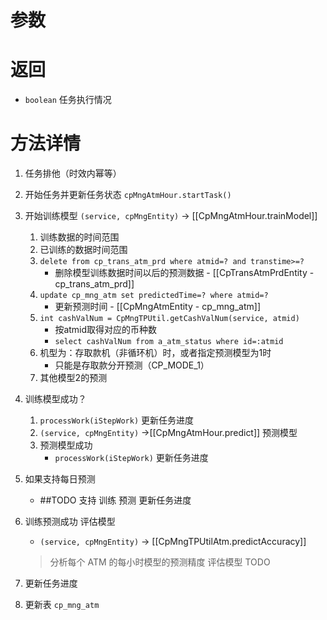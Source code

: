 # 参数

# 返回
- `boolean` 任务执行情况

# 方法详情
1. 任务排他（时效内幂等）
2. 开始任务并更新任务状态 `cpMngAtmHour.startTask()`
3. 开始训练模型 `(service, cpMngEntity)` -> [[CpMngAtmHour.trainModel]]
    1. 训练数据的时间范围
    2. 已训练的数据时间范围
    3. `delete from cp_trans_atm_prd where atmid=? and transtime>=?`
        - 删除模型训练数据时间以后的预测数据
				- [[CpTransAtmPrdEntity - cp_trans_atm_prd]]
    4. `update cp_mng_atm set predictedTime=? where atmid=?`
        - 更新预测时间
				- [[CpMngAtmEntity - cp_mng_atm]]
    5. `int cashValNum = CpMngTPUtil.getCashValNum(service, atmid)`
        - 按atmid取得对应的币种数
        - `select cashValNum from a_atm_status where id=:atmid`
    6. 机型为：存取款机（非循环机）时，或者指定预测模型为1时
        - 只能是存取款分开预测（CP_MODE_1）
    7. 其他模型2的预测
4. 训练模型成功？
    1. `processWork(iStepWork)` 更新任务进度
    2. `(service, cpMngEntity)` ->[[CpMngAtmHour.predict]] 预测模型
    3. 预测模型成功
        - `processWork(iStepWork)` 更新任务进度
4. 如果支持每日预测
    - ##TODO 支持   训练 预测 更新任务进度
5. 训练预测成功 评估模型
    - `(service, cpMngEntity)` -> [[CpMngTPUtilAtm.predictAccuracy]]
    > 分析每个 ATM 的每小时模型的预测精度 评估模型
    TODO
    
6. 更新任务进度
7. 更新表 `cp_mng_atm`


